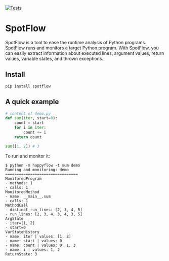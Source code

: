 [![Tests](https://github.com/andrehora/happyflow/actions/workflows/main.yml/badge.svg)](https://github.com/andrehora/happyflow/actions/workflows/main.yml)

# SpotFlow
SpotFlow is a tool to ease the runtime analysis of Python programs.
SpotFlow runs and monitors a target Python program.
With SpotFlow, you can easily extract information about executed lines, argument values, return values, variable states, and thrown exceptions.

## Install
```
pip install spotflow
```

## A quick example

```python
# content of demo.py
def sum(iter, start=0):
    count = start
    for i in iter:
        count += i
    return count

sum([1, 2]) # 3
```
To run and monitor it:
```
$ python -m happyflow -t sum demo
Running and monitoring: demo
================================
MonitoredProgram
- methods: 1
- calls: 1
MonitoredMethod
- name: __main__.sum
- calls: 1
MethodCall
- distinct_run_lines: [2, 3, 4, 5]
- run_lines: [2, 3, 4, 3, 4, 3, 5]
ArgState
- iter=[1, 2]
- start=0
VarStateHistory
- name: iter | values: [1, 2]
- name: start | values: 0
- name: count | values: 0, 1, 3
- name: i | values: 1, 2
ReturnState: 3

```